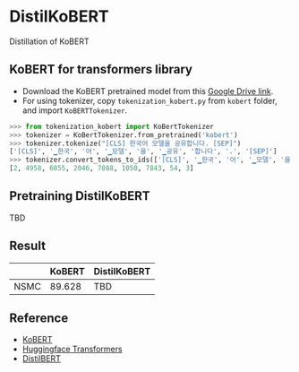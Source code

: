 # DistilKoBERT

Distillation of KoBERT

## KoBERT for transformers library

- Download the KoBERT pretrained model from this [Google Drive link](https://drive.google.com/open?id=13jTGc7KrvK9xp9e5GvYjyRz6bf2oJux8).
- For using tokenizer, copy `tokenization_kobert.py` from `kobert` folder, and import `KoBERTTokenizer`.

```python
>>> from tokenization_kobert import KoBertTokenizer
>>> tokenizer = KoBertTokenizer.from_pretrained('kobert')
>>> tokenizer.tokenize("[CLS] 한국어 모델을 공유합니다. [SEP]")
['[CLS]', '▁한국', '어', '▁모델', '을', '▁공유', '합니다', '.', '[SEP]']
>>> tokenizer.convert_tokens_to_ids(['[CLS]', '▁한국', '어', '▁모델', '을', '▁공유', '합니다', '.', '[SEP]'])
[2, 4958, 6855, 2046, 7088, 1050, 7843, 54, 3]
```

## Pretraining DistilKoBERT

TBD

## Result

|      | KoBERT | DistilKoBERT |
| ---- | ------ | ------------ |
| NSMC | 89.628 | TBD          |

## Reference

- [KoBERT](https://github.com/SKTBrain/KoBERT)
- [Huggingface Transformers](https://github.com/huggingface/transformers)
- [DistilBERT](https://github.com/huggingface/transformers/blob/master/examples/distillation/README.md)
